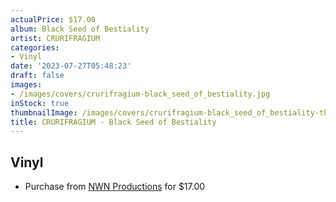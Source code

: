 ```yaml
---
actualPrice: $17.00
album: Black Seed of Bestiality
artist: CRURIFRAGIUM
categories:
- Vinyl
date: '2023-07-27T05:48:23'
draft: false
images:
- /images/covers/crurifragium-black_seed_of_bestiality.jpg
inStock: true
thumbnailImage: /images/covers/crurifragium-black_seed_of_bestiality-thumb.jpg
title: CRURIFRAGIUM - Black Seed of Bestiality
---
```


## Vinyl
* Purchase from [NWN Productions](http://shop.nwnprod.com/index.php?route=product/product&path=75&product_id=3763&sort=pd.name&order=ASC) for $17.00
